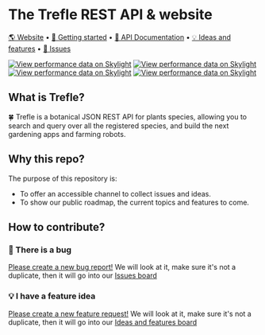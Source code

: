 
# The Trefle REST API & website

[🌎 Website](https://trefle.io)  •  [🚀 Getting started](https://docs.trefle.io)  •  [📖 API Documentation](https://docs.trefle.io/reference)  •  [💡 Ideas and features](https://github.com/orgs/treflehq/projects/3)  •  [🐛 Issues](https://github.com/orgs/treflehq/projects/2)

[![View performance data on Skylight](https://badges.skylight.io/status/nz7MAOv6K6ra.svg)](https://oss.skylight.io/app/applications/nz7MAOv6K6ra) [![View performance data on Skylight](https://badges.skylight.io/rpm/nz7MAOv6K6ra.svg)](https://oss.skylight.io/app/applications/nz7MAOv6K6ra) [![View performance data on Skylight](https://badges.skylight.io/problem/nz7MAOv6K6ra.svg)](https://oss.skylight.io/app/applications/nz7MAOv6K6ra) [![View performance data on Skylight](https://badges.skylight.io/typical/nz7MAOv6K6ra.svg)](https://oss.skylight.io/app/applications/nz7MAOv6K6ra)

## What is Trefle?

🍀 Trefle is a botanical JSON REST API for plants species, allowing you to search and query over all the registered species, and build the next gardening apps and farming robots.

## Why this repo?

The purpose of this repository is:
- To offer an accessible channel to collect issues and ideas.
- To show our public roadmap, the current topics and features to come.

## How to contribute?

### 🚨 There is a bug

[Please create a new bug report!](https://github.com/treflehq/trefle-api/issues/new?assignees=&labels=&template=bug_report.md&title=) We will look at it, make sure it's not a duplicate, then it will go into our [Issues board](https://github.com/orgs/treflehq/projects/2)

### 💡 I have a feature idea

[Please create a new feature request!](https://github.com/treflehq/trefle-api/issues/new?assignees=&labels=&template=feature_request.md&title=) We will look at it, make sure it's not a duplicate, then it will go into our [Ideas and features board](https://github.com/orgs/treflehq/projects/3)
